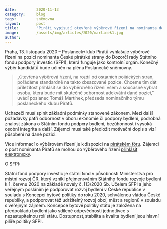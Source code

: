 ```yaml
---
date:         2020-11-13
category:     blog
tags:         sněmovna
layout:       post
title:        "Piráti vypisují otevřené výběrové řízení na nominanta do Dozorčí rady Státního fondu podpory investic"
image:        /assets/img/articles/2020/martinek1.jpg
author:       
---
```



Praha, 13. listopadu 2020 – Poslanecký klub Pirátů vyhlašuje výběrové řízení na pozici nominanta České pirátské strany do Dozorčí rady Státního fondu podpory investic (SFPI), která funguje jako kontrolní orgán. Konečný výběr kandidátů bude učiněn na plénu Poslanecké sněmovny. 


> „Otevřená výběrová řízení, na rozdíl od ostatních politických stran, pořádáme standardně na takto obsazované pozice. Chceme tím dát příležitost přihlásit se do výběrového řízení všem a současně vybrat osobu, která bude mít skutečně odbornost adekvátní dané pozici,” uvádí poslanec Tomáš Martínek, předseda nominačního týmu poslaneckého klubu Pirátů.


Uchazeči musí splnit základní podmínky stanovené zákonem. Mezi další požadavky patří odbornost v oboru ekonomie či podpory bydlení, podrobná znalost zákona o Státním fondu podpory bydlení, bezúhonnost i vysoká osobní integrita a další. Zájemci musí také předložit motivační dopis s vizí působení na dané pozici.


Více informací o výběrovém řízení je k dispozici na [pirátském fóru](https://forum.pirati.cz/viewtopic.php?p=728065). Zájemci o post nominanta Pirátů se mohou do výběrového řízení [přihlásit elektronicky]( https://airtable.com/shrtLy9u1CVvqT5X3).

O SFPI: 

Státní fond podpory investic je státní fond v působnosti Ministerstva pro místní rozvoj ČR, který vznikl přejmenováním Státního fondu rozvoje bydlení k 1. červnu 2020 na základě novely č. 113/2020 Sb. Účelem SFPI a jeho veřejným posláním je podporovat rozvoj bydlení v České republice v souladu s Koncepcí bytové politiky do roku 2020, schválenou vládou České republiky, a podporovat též udržitelný rozvoj obcí, měst a regionů v souladu s veřejným zájmem. Koncepce bytové politiky státu je založena na předpokladu bydlení jako sdílené odpovědnosti jednotlivce s nezastupitelnou rolí státu. Dostupnost, stabilita a kvalita bydlení jsou hlavní pilíře politiky SFPI.
